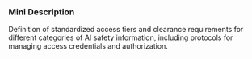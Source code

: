 ### Mini Description

Definition of standardized access tiers and clearance requirements for different categories of AI safety information, including protocols for managing access credentials and authorization.
